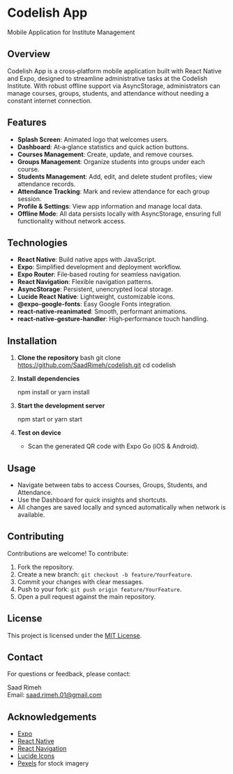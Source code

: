 
# Codelish App
Mobile Application for Institute Management

## Overview
Codelish App is a cross‑platform mobile application built with React Native and Expo, designed to streamline administrative tasks at the Codelish Institute. With robust offline support via AsyncStorage, administrators can manage courses, groups, students, and attendance without needing a constant internet connection.

## Features
- **Splash Screen**: Animated logo that welcomes users.
- **Dashboard**: At‑a‑glance statistics and quick action buttons.
- **Courses Management**: Create, update, and remove courses.
- **Groups Management**: Organize students into groups under each course.
- **Students Management**: Add, edit, and delete student profiles; view attendance records.
- **Attendance Tracking**: Mark and review attendance for each group session.
- **Profile & Settings**: View app information and manage local data.
- **Offline Mode**: All data persists locally with AsyncStorage, ensuring full functionality without network access.

## Technologies
- **React Native**: Build native apps with JavaScript.
- **Expo**: Simplified development and deployment workflow.
- **Expo Router**: File‑based routing for seamless navigation.
- **React Navigation**: Flexible navigation patterns.
- **AsyncStorage**: Persistent, unencrypted local storage.
- **Lucide React Native**: Lightweight, customizable icons.
- **@expo-google-fonts**: Easy Google Fonts integration.
- **react-native-reanimated**: Smooth, performant animations.
- **react-native-gesture-handler**: High‑performance touch handling.

## Installation
1. **Clone the repository**
   bash
    git clone https://github.com/SaadRimeh/codelish.git
    cd codelish
  
2. **Install dependencies**
  
    npm install
     or
    yarn install
   
3. **Start the development server**
  
    npm start
     or
    yarn start
   
5. **Test on device**
   - Scan the generated QR code with Expo Go (iOS & Android).

## Usage
- Navigate between tabs to access Courses, Groups, Students, and Attendance.
- Use the Dashboard for quick insights and shortcuts.
- All changes are saved locally and synced automatically when network is available.

## Contributing
Contributions are welcome! To contribute:
1. Fork the repository.
2. Create a new branch: `git checkout -b feature/YourFeature`.
3. Commit your changes with clear messages.
4. Push to your fork: `git push origin feature/YourFeature`.
5. Open a pull request against the main repository.

## License
This project is licensed under the [MIT License](https://opensource.org/licenses/MIT).

## Contact
For questions or feedback, please contact:

Saad Rimeh  
Email: saad.rimeh.01@gmail.com

## Acknowledgements
- [Expo](https://expo.dev/)  
- [React Native](https://reactnative.dev/)  
- [React Navigation](https://reactnavigation.org/)  
- [Lucide Icons](https://lucide.dev/)  
- [Pexels](https://www.pexels.com/) for stock imagery

